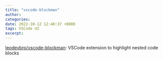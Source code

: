 ```yaml
---
title: "vscode-blockman"
author: 
categories: 
date: 2022-10-12 12:40:37 +0800
tags: VSCode UI
excerpt: 
---
```




[leodevbro/vscode-blockman](https://github.com/leodevbro/vscode-blockman): VSCode extension to highlight nested code blocks











